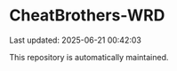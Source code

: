 # CheatBrothers-WRD

Last updated: 2025-06-21 00:42:03

This repository is automatically maintained.

